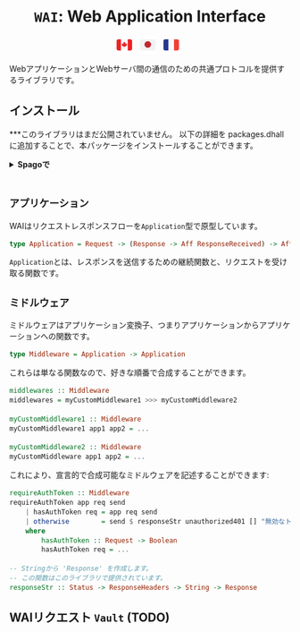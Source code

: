<div align="center">
  <h1>
    <code>WAI</code>: Web Application Interface
  </h1>
</div>

<p align="center">
  <a href="https://github.com/Woody88/purescript-wai/blob/master/README.md"
    ><img
      height="30"
      src="https://raw.githubusercontent.com/Woody88/purescript-wai/master/docs/media/flag-ca.png"
      alt="English" /></a>
  &nbsp;
  <a
    href="https://github.com/Woody88/purescript-wai/blob/master/docs/ja-JP/README.md"
    ><img
      height="30"
      src="https://raw.githubusercontent.com/Woody88/purescript-wai/master/docs/media/flag-ja.png"
      alt="日本語" /></a>
  &nbsp;
  <a
    href="https://github.com/Woody88/purescript-wai/blob/master/docs/fr-FR/README.md"
    ><img
      height="30"
      src="https://raw.githubusercontent.com/Woody88/purescript-wai/master/docs/media/flag-fr.png"
      alt="Français" /></a>
  &nbsp;
</p>

WebアプリケーションとWebサーバ間の通信のための共通プロトコルを提供するライブラリです。

## インストール

***このライブラリはまだ公開されていません。 
以下の詳細を packages.dhall に追加することで、本パッケージをインストールすることができます。
<details>  
  <summary><strong>Spagoで</strong></summary>

```dhall
let additions =
  { wai =
      { dependencies = [ "aff", "effect", "http-types", "node-net", "vault" ]
      , repo =
          "https://github.com/Woody88/purescript-wai.git"
      , version =
          "master"
      }
  , http-types =
      { dependencies = [ "tuples", "unicode", "generics-rep" ]
      , repo =
          "https://github.com/Woody88/purescript-http-types.git"
      , version =
          "master"
      }
    , vault =
        { dependencies =   [ "console", "effect" , "functions" , "maybe" , "prelude" , "psci-support" , "refs" ]
        , repo = "https://github.com/Woody88/purescript-vault.git"
        , version = "master"
        }
  }
```

```console
user@user:~$ spago install wai
```
</details>

</br>

## `アプリケーション`
WAIはリクエストレスポンスフローを`Application`型で原型しています。

```purescript
type Application = Request -> (Response -> Aff ResponseReceived) -> Aff ResponseReceived
```
`Application`とは、レスポンスを送信するための継続関数と、リクエストを受け取る関数です。

## `ミドルウェア`

ミドルウェアはアプリケーション変換子、つまりアプリケーションからアプリケーションへの関数です。

```purescript
type Middleware = Application -> Application
```

これらは単なる関数なので、好きな順番で合成することができます。

```purescript
middlewares :: Middleware 
middlewares = myCustomMiddleware1 >>> myCustomMiddleware2

myCustomMiddleware1 :: Middleware 
myCustomMiddleware1 app1 app2 = ...

myCustomMiddleware2 :: Middleware 
myCustomMiddleware app1 app2 = ...
```

これにより、宣言的で合成可能なミドルウェアを記述することができます:

```purescript
requireAuthToken :: Middleware 
requireAuthToken app req send 
    | hasAuthToken req = app req send 
    | otherwise        = send $ responseStr unauthorized401 [] "無効なトークン！"
    where 
        hasAuthToken :: Request -> Boolean
        hasAuthToken req = ...

-- Stringから 'Response' を作成します。
-- この関数はこのライブラリで提供されています。
responseStr :: Status -> ResponseHeaders -> String -> Response
```

## WAIリクエスト `Vault` (TODO)